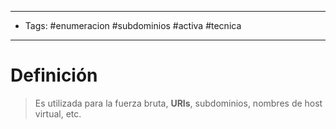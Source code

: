 --------------------
- Tags: #enumeracion #subdominios #activa #tecnica   
-----------------------------
# Definición

> Es utilizada para la fuerza bruta, **URIs**, subdominios, nombres de host virtual, etc.